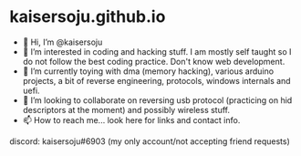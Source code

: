 # kaisersoju.github.io

- 👋 Hi, I’m @kaisersoju
- 👀 I’m interested in coding and hacking stuff. I am mostly self taught so I do not follow the best coding practice. Don't know web development.
- 🌱 I’m currently toying with dma (memory hacking), various arduino projects, a bit of reverse engineering, protocols, windows internals and uefi.
- 💞️ I’m looking to collaborate on reversing usb protocol (practicing on hid descriptors at the moment) and possibly wireless stuff.
- 📫 How to reach me... look here for links and contact info.

discord: kaisersoju#6903 (my only account/not accepting friend requests)
<!---
https://discord.gg/Kur8ecx5 Project EPO Discord

https://tinyurl.com/2kxx7lsm My Private Discord Server (special thx jstrieb.github.io/link-lock)
--->
